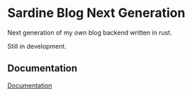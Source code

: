 # Sardine Blog Next Generation

Next generation of my own blog backend written in rust.

Still in development.

## Documentation

[Documentation](./docs/README.md)